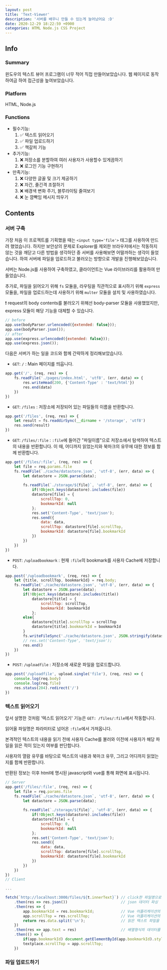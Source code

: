 ```yaml
---
layout: post
title: 'Text-Viewer'
description: '서버를 배우니 만들 수 있는게 늘어났어요 :D'
date: 2020-12-29 18:22:59 +0900
categories: HTML Node.js CSS Project
---
```

## Info
### Summary
윈도우의 텍스트 뷰어 프로그램이 너무 적어 직접 만들어보았습니다. 웹 페이지로 동작하여금 하여 접근성을 높여보았습니다.

### Platform
HTML, Node.js

### Functions
- 필수기능:
    1. ✅ 텍스트 읽어오기 
    2. ✅ 파일 업로드하기 
    3. ✅ 책갈피 기능
- 추가기능:
    1. ❌ 저장소를 분할하여 여러 사용자가 사용할수 있게끔하기
    2. ❌ 로그인 기능 구현하기 
- 만족기능:
    1. ❌ 다양한 글꼴 및 크기 제공하기 
    2. ❌ 자간, 줄긴격 조절하기 
    3. ❌ 배경색 변화 주기, 블루라이팅 줄여보기 
    4. ❌ 눈 깜빡임 메시지 띄우기 

## Contents
### 서버 구축
가장 처음 이 프로젝트를 기획했을 때는 `<input type='file'>` 태그를 사용하여 만드려 했었습니다. 하지만 보안상의 문제로 Explorer를 제외한 브라우저에서는 작동하지 않는 것을 깨닫고 다른 방법을 생각하던 중 서버를 사용해보면 어떨까하는 생각이 들었습니다. 하여 서버에 파일을 업로드하고 불러오는 방향으로 개발을 진행해보았습니다.

서버는 Node.js를 사용하여 구축하였고, 클라이언트는 Vue 라이브러리를 활용하여 만들었습니다.

추가로, 파일을 읽어오기 위해 `fs` 모듈을, 라우팅을 직관적으로 표시하기 위해 `express` 모듈을, 파일을 업로드하는데 사용하기 위해 `multer` 모듈을 설치 및 사용하였습니다.

❗ request의 body contents를 불러오기 위해선 body-parser 모듈을 사용했었지만, express 모듈이 해당 기능을 대체할 수 있습니다.

```js
// before
app.use(bodyParser.urlencoded({extended: false}));
app.use(bodyParser.json());
// after
app.use(express.urlencoded({extended: false}));
app.use(express.json());
```

다음은 서버가 하는 일을 코드와 함께 간략하게 정리해보았습니다.

- `GET`: `/` : Main 페이지를 띄웁니다.

```js
app.get('/', (req, res) => {
    fs.readFile('./pages/index.html', 'utf8', (err, data) => {
        res.writeHead(200, {'Content-Type' : 'text/html'})
        res.end(data)
    })
})
```

- `GET`: `/files` : 저장소에 저장되어 있는 파일들의 이름을 반환합니다.

```js
app.get('/files', (req, res) => {
    let result = fs.readdirSync(__dirname + '/storage', 'utf8')
    res.send(result)
})
```

- `GET`: `/files/:file` : `:file`에 들어간 "파일이름"으로 저장소에서 탐색하여 텍스트의 내용을 반환합니다. 이 때, 어디까지 읽었는지와 북마크의 유무에 대한 정보를 함께 반환합니다.

```js
app.get('/files/:file', (req, res) => {
    let file = req.params.file
    fs.readFile(`./cache/datastore.json`, 'utf-8', (err, data) => {
        let datastore = JSON.parse(data);
        
        fs.readFile(`./storage/${file}`, 'utf-8', (err, data) => {
            if(!Object.keys(datastore).includes(file)) 
            datastore[file] = {
                scrollTop: 0,
                bookmarkId: null
            };
            res.set('Content-Type', 'text/json');
            res.send({
                data: data,
                scrollTop: datastore[file].scrollTop,
                bookmarkId: datastore[file].bookmarkId
            })
        })
    })
})
```

- `POST`: `/uploadbookmark` : 현재 `:file`의 bookmark를 사용자 Cache에 저장합니다.

```js
app.post('/uploadbookmark', (req, res) => {
    let {title, scrollTop, bookmarkId} = req.body;
    fs.readFile('./cache/datastore.json', 'utf-8', (err, data) => {
        let datastore = JSON.parse(data);
        if(!Object.keys(datastore).includes(title)) 
            datastore[title] = {
                scrollTop: scrollTop,
                bookmarkId: bookmarkId
            };
        else{
            datastore[title].scrollTop = scrollTop
            datastore[title].bookmarkId = bookmarkId
        }
        fs.writeFileSync('./cache/datastore.json', JSON.stringify(datastore, null, 4), 'utf-8');
        // res.set('Content-Type', 'text/json');
        res.end()
    })
})
```

- `POST`: `/uploadfile` : 저장소에 새로운 파일을 업로드합니다.

```js
app.post('/uploadfile', upload.single('file'), (req, res) => {
    console.log(req.body)
    console.log(req.file)
    res.status(204).redirect('/')
})
```

### 텍스트 읽어오기
앞서 설명한 것처럼 '텍스트 읽어오기' 기능은 `GET: /files/:file`에서 작동합니다.

읽어올 파일명은 파라미터로 넘어온 `:file`에서 가져옵니다. 

본격적인 텍스트의 내용을 읽기 전에 사용자 Cache를 불러와 이전에 사용자가 해당 파일을 읽은 적이 있는지 여부를 판단합니다.

사용자의 열람 유무를 바탕으로 텍스트의 내용과 북마크 유무, 그리고 어디까지 읽었는지를 함께 반환합니다.

반환된 정보는 이후 html에 명시된 javascript와 vue를 통해 화면에 표시됩니다.

```js
// Server
app.get('/files/:file', (req, res) => {
    let file = req.params.file
    fs.readFile(`./cache/datastore.json`, 'utf-8', (err, data) => {
        let datastore = JSON.parse(data);
        
        fs.readFile(`./storage/${file}`, 'utf-8', (err, data) => {
            if(!Object.keys(datastore).includes(file)) 
            datastore[file] = {
                scrollTop: 0,
                bookmarkId: null
            };
            res.set('Content-Type', 'text/json');
            res.send({
                data: data,
                scrollTop: datastore[file].scrollTop,
                bookmarkId: datastore[file].bookmarkId
            })
        })
    })
})
// Client

...

fetch(`http://localhost:3000/files/${t.innerText}`) // click한 파일명으로 서버에 요청을 보냄
    .then(res => res.json())                        // json 데이터 파싱
    .then(res => {
        app.bookmarkId = res.bookmarkId;            // Vue 어플리케이션의 data 값 변경
        app.scrollTop = res.scrollTop;              // Vue 어플리케이션의 data 값 변경
        return res.data.split('\n');                // 읽은 텍스트 파일을 줄마다 잘라서 저장 => Array()
    })
    .then(res => app.text = res)                    // 배열형식의 데이터를 Vue data에 저장 => v-for를 사용해 화면에 표시됨
    .then(() => {
        if(app.bookmarkId) document.getElementById(app.bookmarkId).style.backgroundColor = '#ffc4bb';   // 북마크 표시
        textplace.scrollTop = app.scrollTop;                                                            // 이전에 읽은 곳까지 이동
    })
```

### 파일 업로드하기

